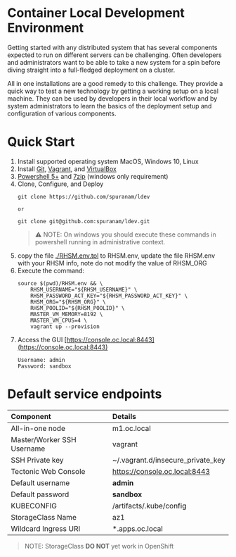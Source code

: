 # Container Local Development Environment
Getting started with any distributed system that has several components expected to run on different servers can be challenging. Often developers and administrators want to be able to take a new system for a spin before diving straight into a full-fledged deployment on a cluster.

All in one installations are a good remedy to this challenge. They provide a quick way to test a new technology by getting a working setup on a local machine. They can be used by developers in their local workflow and by system administrators to learn the basics of the deployment setup and configuration of various components.

# Quick Start

1. Install supported operating system MacOS, Windows 10, Linux
1. Install [Git](https://git-scm.com/downloads), [Vagrant](https://www.vagrantup.com/downloads.html), and [VirtualBox](https://www.virtualbox.org/wiki/Downloads)
1. [Powershell 5+](https://docs.microsoft.com/en-us/powershell/scripting/setup/installing-windows-powershell?view=powershell-6) and [7zip](https://www.7-zip.org/a/7z1801-x64.exe) (windows only requirement)
1. Clone, Configure, and Deploy
    ```
    git clone https://github.com/spuranam/ldev

    or

    git clone git@github.com:spuranam/ldev.git
    ```
    > ⚠ NOTE: On windows you should execute these commands in powershell running in administrative context.
1. copy the file [./RHSM.env.tpl](RHSM.env.tpl) to RHSM.env, update the file RHSM.env with your RHSM info, note do not modify the value of RHSM_ORG
1. Execute the command:
    ```
    source $(pwd)/RHSM.env && \
        RHSM_USERNAME="${RHSM_USERNAME}" \
        RHSM_PASSWORD_ACT_KEY="${RHSM_PASSWORD_ACT_KEY}" \
        RHSM_ORG="${RHSM_ORG}" \
        RHSM_POOLID="${RHSM_POOLID}" \
        MASTER_VM_MEMORY=8192 \
        MASTER_VM_CPUS=4 \
        vagrant up --provision
    ```
1. Access the GUI [https://console.oc.local:8443](https://console.oc.local:8443)
    ```
    Username: admin
    Password: sandbox
    ```

# Default service endpoints

| Component                  | Details                                     |
| :------------------------- | :------------------------------------------ |
| All-in-one node            | m1.oc.local                                 |
| Master/Worker SSH Username | vagrant                                     |
| SSH Private key            | ~/.vagrant.d/insecure_private_key           |
| Tectonic Web Console       | https://console.oc.local:8443               |
| Default username           | __admin__                                   |
| Default password           | __sandbox__                                 |
| KUBECONFIG                 | <PWD>/artifacts/.kube/config                |
| StorageClass Name          | az1                                         |
| Wildcard Ingress URI       | *.apps.oc.local                             |

>NOTE: StorageClass __DO NOT__ yet work in OpenShift
